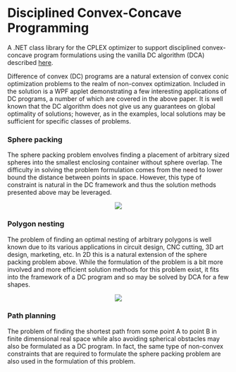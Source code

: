 # Disciplined Convex-Concave Programming
A .NET class library for the CPLEX optimizer to support disciplined convex-concave program formulations using the vanilla DC algorithm (DCA) described [here](https://arxiv.org/abs/1604.02639).

Difference of convex (DC) programs are a natural extension of convex conic optimization problems to the realm of non-convex optimization. Included in the solution is a WPF applet demonstrating a few interesting applications of DC programs, a number of which are covered in the above paper. It is well known that the DC algorithm does not give us any guarantees on global optimality of solutions; however, as in the examples, local solutions may be sufficient for specific classes of problems.

### Sphere packing

The sphere packing problem envolves finding a placement of arbitrary sized spheres into the smallest enclosing container without sphere overlap. The difficulty in solving the problem formulation comes from the need to lower bound the distance between points in space. However, this type of constraint is natural in the DC framework and thus the solution methods presented above may be leveraged.

<p align="center"><img src="https://user-images.githubusercontent.com/26099083/97809185-76655c80-1c39-11eb-8c9b-553559985687.PNG"></p>

### Polygon nesting

The problem of finding an optimal nesting of arbitrary polygons is well known due to its various applications in circuit design, CNC cutting, 3D art design, marketing, etc. In 2D this is a natural extension of the sphere packing problem above. While the formulation of the problem is a bit more involved and more efficient solution methods for this problem exist, it fits into the framework of a DC program and so may be solved by DCA for a few shapes.

<p align="center"><img src="https://user-images.githubusercontent.com/26099083/97809654-250a9c80-1c3c-11eb-9e1f-e4e8952406f6.PNG"></p>

### Path planning

The problem of finding the shortest path from some point A to point B in finite dimensional real space while also avoiding spherical obstacles may also be formulated as a DC program. In fact, the same type of non-convex constraints that are required to formulate the sphere packing problem are also used in the formulation of this problem.
